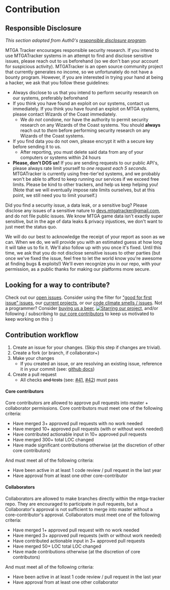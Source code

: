 # Contribution

## Responsible Disclosure

_This section adopted from Auth0's [responsible disclosure program](https://auth0.com/whitehat)._

MTGA Tracker encourages responsible security research. If you intend to use MTGATracker systems in an attempt to find and disclose sensitive issues, please reach out to us beforehand (so we don't ban your account for suspicious activity). MTGATracker is an open source community project that currently generates no income, so we unfortunately do not have a bounty program. However, if you are interested in trying your hand at being a hacker, we ask that you follow these guidelines:

- Always disclose to us that you intend to perform security research on our systems, preferably beforehand
- If you think you have found an exploit on our systems, contact us immediately. If you think you have found an exploit on MTGA systems, please contact Wizards of the Coast immediately.
    - We _do not_ condone, nor have the authority to permit security research on any Wizards of the Coast systems. You should **always** reach out to _them_ before performing security research on any Wizards of the Coast systems.
- If you find data you do not own, please encrypt it with a secure key before sending it to us.
   - After reporting, you must delete said data from any of your computers or systems within 24 hours
- **Please, don't DOS us!** If you are sending requests to our public API's, please always rate limit yourself to _one request each 5 seconds._ MTGATracker is currently using free-tier'ed systems, and we probably won't be able to afford to keep running our services if we exceed free limits. Please be kind to other trackers, and help us keep helping you! (Note that we will eventually impose rate limits ourselves, but at this point, we still need you to limit yourself.)

Did you find a security issue, a data leak, or a sensitive bug? Please disclose any issues of a sensitive nature to [devs.mtgatracker@gmail.com](mailto:devs.mtgatracker@gmail.com), and do not file public issues. We know MTGA game data isn't exactly super sensitive, but in the age of data leaks & privacy injustices, we don't want to just meet the status quo.

We will do our best to acknowledge the receipt of your report as soon as we can. When we do, we will provide you with an estimated guess at how long it will take us to fix it. We'll also follow up with you once it's fixed. Until this time, we ask that you do not disclose sensitive issues to other parties (but once we've fixed the issue, feel free to let the world know you're awesome at finding bugs & exploits!) We'll even recognize you in our repo, with your permission, as a public thanks for making our platforms more secure.

## Looking for a way to contribute?

Check out our [open issues](https://github.com/shawkinsl/mtga-tracker/issues). Consider using the filter for 
["good for first issue" issues](https://github.com/shawkinsl/mtga-tracker/issues?q=is%3Aissue+is%3Aopen+label%3A%22good+first+issue%22),
our [current projects](https://github.com/shawkinsl/mtga-tracker/projects), or our [code climate smells / issues](https://codeclimate.com/github/shawkinsl/mtga-tracker/issues).
Not a programmer? Consider [buying us a beer](https://beerpay.io/shawkinsl/mtga-tracker),
[![Starring our project](https://img.shields.io/github/stars/shawkinsl/mtga-tracker.svg?logo=github&label=Starring%20our%20project)](https://github.com/shawkinsl/mtga-tracker/stargazers),
and/or following / subscribing to
[our core contributors](https://github.com/shawkinsl/mtga-tracker/blob/master/contributors/core.yml) to keep us
motivated to keep working on this :)

## Contribution workflow

1. Create an issue for your changes. (Skip this step if changes are trivial).
1. Create a fork (or branch, if collaborator+)
1. Make your changes
    - If you created an issue, or are resolving an existing issue, reference it in your commit (see: [github docs](https://help.github.com/articles/closing-issues-using-keywords/))
1. Create a pull request
    - All checks ~~and tests~~ (see: [#41](https://github.com/shawkinsl/mtga-tracker/issues/41), [#42](https://github.com/shawkinsl/mtga-tracker/issues/41)) must pass


#### Core contributors

Core contributors are allowed to approve pull requests into master + collaborator permissions.
Core contributors must meet one of the following criteria:

- Have merged 3+ approved pull requests with no work needed
- Have merged 10+ approved pull requests (with or without work needed)
- Have contributed actionable input in 10+ approved pull requests
- Have merged 300+ total LOC changed
- Have made significant contributions otherwise (at the discretion of other core contributors)

And must meet all of the following criteria:

- Have been active in at least 1 code review / pull request in the last year
- Have approval from at least one other core-contributor

#### Collaborators

Collaborators are allowed to make branches directly within the mtga-tracker repo. They are encouraged to participate in
pull requests, but a Collaborator's approval is not sufficient to merge into master without a core-contributor's
approval. Collaborators must meet one of the following criteria:

- Have merged 1+ approved pull request with no work needed
- Have merged 3+ approved pull requests (with or without work needed)
- Have contributed actionable input in 3+ approved pull requests
- Have merged 50+ LOC total LOC changed
- Have made contributions otherwise (at the discretion of core contributors)

And must meet all of the following criteria:

- Have been active in at least 1 code review / pull request in the last year
- Have approval from at least one other collaborator
